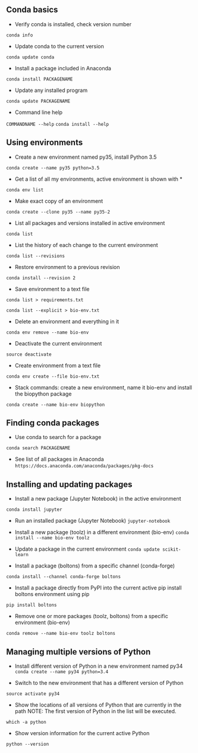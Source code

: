 ## Conda basics

* Verify conda is installed, check version number

`conda info`

* Update conda to the current version

`conda update conda`

* Install a package included in Anaconda

`conda install PACKAGENAME`

* Update any installed program

`conda update PACKAGENAME`

* Command line help

`COMMANDNAME --help`
`conda install --help`

## Using environments
* Create a new environment named py35, install Python 3.5

`conda create --name py35 python=3.5`

* Get a list of all my environments, active environment is shown with *

`conda env list`

* Make exact copy of an environment

`conda create --clone py35 --name py35-2`

* List all packages and versions installed in active environment

`conda list`

* List the history of each change to the current environment

`conda list --revisions`

* Restore environment to a previous revision

`conda install --revision 2`

* Save environment to a text file

`conda list > requirements.txt`

`conda list --explicit > bio-env.txt`

* Delete an environment and everything in it

`conda env remove --name bio-env`

* Deactivate the current environment

`source deactivate`

* Create environment from a text file

`conda env create --file bio-env.txt`

* Stack commands: create a new environment, name it bio-env and install the biopython package

`conda create --name bio-env biopython`

## Finding conda packages
* Use conda to search for a package

`conda search PACKAGENAME`

* See list of all packages in Anaconda
`https://docs.anaconda.com/anaconda/packages/pkg-docs`

## Installing and updating packages
* Install a new package (Jupyter Notebook) in the active environment

`conda install jupyter`

* Run an installed package (Jupyter Notebook)
`jupyter-notebook`

* Install a new package (toolz) in a different environment (bio-env)
`conda install --name bio-env toolz`

* Update a package in the current environment
`conda update scikit-learn`

* Install a package (boltons) from a specific channel (conda-forge)

`conda install --channel conda-forge boltons`

* Install a package directly from PyPI into the current active pip install boltons environment using pip

`pip install boltons`

* Remove one or more packages (toolz, boltons) from a specific environment (bio-env)

`conda remove --name bio-env toolz boltons`

## Managing multiple versions of Python
* Install different version of Python in a new environment named py34
`conda create --name py34 python=3.4`

* Switch to the new environment that has a different version of Python

`source activate py34`

* Show the locations of all versions of Python that are currently in the path
NOTE: The first version of Python in the list will be executed.

`which -a python`

* Show version information for the current active Python

`python --version`
